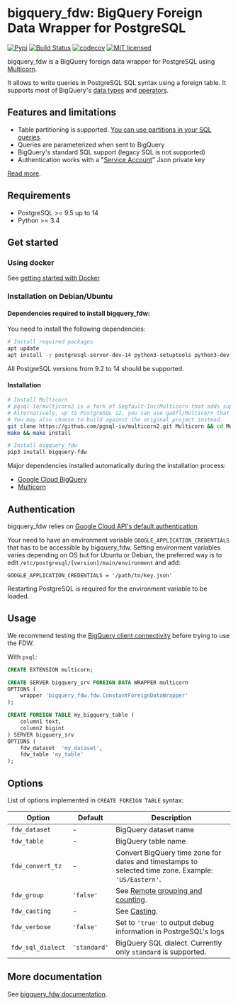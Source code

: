 # bigquery_fdw: BigQuery Foreign Data Wrapper for PostgreSQL

[![Pypi](https://img.shields.io/pypi/v/bigquery-fdw.svg)](https://pypi.org/project/bigquery-fdw/)
[![Build Status](https://github.com/gabfl/bigquery_fdw/actions/workflows/ci.yml/badge.svg?branch=main)](https://github.com/gabfl/bigquery_fdw/actions)
[![codecov](https://codecov.io/gh/gabfl/bigquery_fdw/branch/main/graph/badge.svg)](https://codecov.io/gh/gabfl/bigquery_fdw)
[![MIT licensed](https://img.shields.io/badge/license-MIT-green.svg)](https://raw.githubusercontent.com/gabfl/bigquery_fdw/main/LICENSE)

bigquery_fdw is a BigQuery foreign data wrapper for PostgreSQL using [Multicorn](https://github.com/Segfault-Inc/Multicorn).

It allows to write queries in PostgreSQL SQL syntax using a foreign table. It supports most of BigQuery's [data types](docs/data_types.md) and [operators](docs/operators.md).

## Features and limitations

 - Table partitioning is supported. [You can use partitions in your SQL queries](docs/table_partitioning.md).
 - Queries are parameterized when sent to BigQuery
 - BigQuery's standard SQL support (legacy SQL is not supported)
 - Authentication works with a "[Service Account](docs/service_account.md)" Json private key

[Read more](docs/README.md).

## Requirements

 - PostgreSQL >= 9.5 up to 14
 - Python >= 3.4

## Get started

### Using docker

See [getting started with Docker](docs/docker.md)

### Installation on Debian/Ubuntu

#### Dependencies required to install bigquery_fdw:

You need to install the following dependencies:

```bash
# Install required packages
apt update
apt install -y postgresql-server-dev-14 python3-setuptools python3-dev make gcc git
```

All PostgreSQL versions from 9.2 to 14 should be supported.

#### Installation

```bash
# Install Multicorn
# pgsql-io/multicorn2 is a fork of Segfault-Inc/Multicorn that adds support for PostgreSQL 13/14.
# Alternatively, up to PostgreSQL 12, you can use gabfl/Multicorn that adds better support for Python3.
# You may also choose to build against the original project instead.
git clone https://github.com/pgsql-io/multicorn2.git Multicorn && cd Multicorn
make && make install

# Install bigquery_fdw
pip3 install bigquery-fdw
```

Major dependencies installed automatically during the installation process:

 - [Google Cloud BigQuery](https://pypi.org/project/google-cloud-bigquery/)
 - [Multicorn](https://github.com/pgsql-io/multicorn2)

## Authentication

bigquery_fdw relies on [Google Cloud API's default authentication](https://cloud.google.com/docs/authentication/getting-started#linux-or-macos). 

Your need to have an environment variable `GOOGLE_APPLICATION_CREDENTIALS` that has to be accessible by bigquery_fdw. Setting environment variables varies depending on OS but for Ubuntu or Debian, the preferred way is to edit `/etc/postgresql/[version]/main/environment` and add:
```
GOOGLE_APPLICATION_CREDENTIALS = '/path/to/key.json'
```

Restarting PostgreSQL is required for the environment variable to be loaded.

## Usage

We recommend testing the [BigQuery client connectivity](docs/test_client.md) before trying to use the FDW.

With `psql`:

```sql
CREATE EXTENSION multicorn;

CREATE SERVER bigquery_srv FOREIGN DATA WRAPPER multicorn
OPTIONS (
    wrapper 'bigquery_fdw.fdw.ConstantForeignDataWrapper'
);

CREATE FOREIGN TABLE my_bigquery_table (
    column1 text,
    column2 bigint
) SERVER bigquery_srv
OPTIONS (
    fdw_dataset  'my_dataset',
    fdw_table 'my_table'
);
```

## Options

List of options implemented in `CREATE FOREIGN TABLE` syntax:

| Option | Default | Description |
|-----|----|----|
| `fdw_dataset` | - | BigQuery dataset name |
| `fdw_table` | - | BigQuery table name |
| `fdw_convert_tz` | - | Convert BigQuery time zone for dates and timestamps to selected time zone. Example: `'US/Eastern'`. |
| `fdw_group` |  `'false'` | See [Remote grouping and counting](docs/remote_grouping.md). |
| `fdw_casting` |  - | See [Casting](docs/casting.md). |
| `fdw_verbose` | `'false'` | Set to `'true'` to output debug information in PostrgeSQL's logs |
| `fdw_sql_dialect` | `'standard'` | BigQuery SQL dialect. Currently only `standard` is supported. |

## More documentation

See [bigquery_fdw documentation](docs/README.md).

